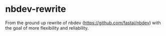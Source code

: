 # nbdev-rewrite
From the ground up rewrite of nbdev (https://github.com/fastai/nbdev) with the goal of more flexibility and reliability.
